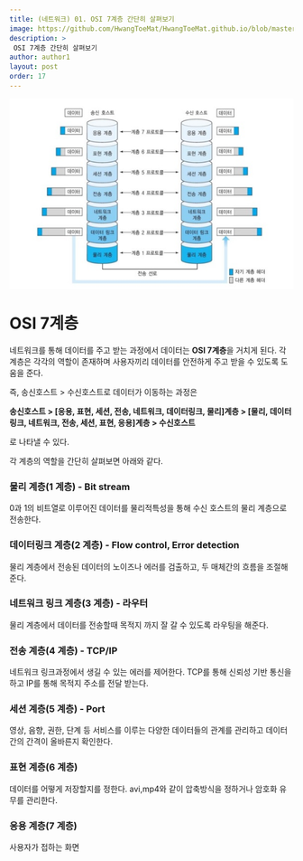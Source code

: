 ```yaml
---
title: (네트워크) 01. OSI 7계층 간단히 살펴보기
image: https://github.com/HwangToeMat/HwangToeMat.github.io/blob/master/Computer-Science/image/NW/01/Untitled.png?raw=true
description: >
 OSI 7계층 간단히 살펴보기
author: author1
layout: post
order: 17
---
```


<img src="https://github.com/HwangToeMat/HwangToeMat.github.io/blob/master/Computer-Science/image/NW/01/Untitled%201.png?raw=true" style="max-width:100%;margin-left: auto; margin-right: auto; display: block;">

# OSI 7계층

네트워크를 통해 데이터를 주고 받는 과정에서 데이터는 **OSI 7계층**을 거치게 된다. 각 계층은 각각의 역할이 존재하며 사용자끼리 데이터를 안전하게 주고 받을 수 있도록 도움을 준다.

즉, 송신호스트 > 수신호스트로 데이터가 이동하는 과정은

**송신호스트 > [응용, 표현, 세션, 전송, 네트워크, 데이터링크, 물리]계층 > [물리, 데이터링크, 네트워크, 전송, 세션, 표현, 응용]계층 > 수신호스트**

로 나타낼 수 있다.

각 계층의 역할을 간단히 살펴보면 아래와 같다.

### 물리 계층(1 계층) - Bit stream

0과 1의 비트열로 이루어진 데이터를 물리적특성을 통해 수신 호스트의 물리 계층으로 전송한다.

### 데이터링크 계층(2 계층) - Flow control, Error detection

물리 계층에서 전송된 데이터의 노이즈나 에러를 검출하고, 두 매체간의 흐름을 조절해준다.

### 네트워크 링크 계층(3 계층) - 라우터

물리 계층에서 데이터를 전송할때 목적지 까지 잘 갈 수 있도록 라우팅을 해준다.

### 전송 계층(4 계층) - TCP/IP

네트워크 링크과정에서 생길 수 있는 에러를 제어한다. TCP를 통해 신뢰성 기반 통신을 하고 IP를 통해 목적지 주소를 전달 받는다.

### 세션 계층(5 계층) - Port

영상, 음향, 권한, 단계 등 서비스를 이루는 다양한 데이터들의 관계를 관리하고 데이터 간의 간격이 올바른지 확인한다.

### 표현 계층(6 계층)

데이터를 어떻게 저장할지를 정한다. avi,mp4와 같이 압축방식을 정하거나 암호화 유무를 관리한다.

### 응용 계층(7 계층)

사용자가 접하는 화면
